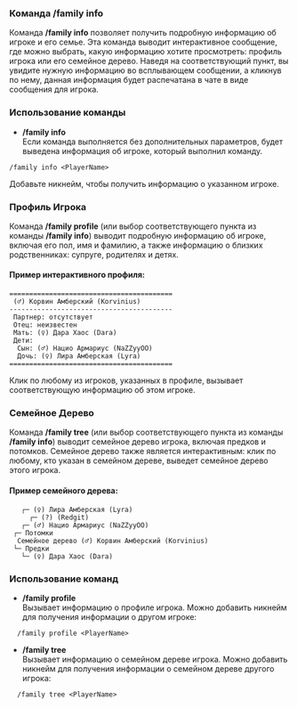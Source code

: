### Команда **/family info**

Команда **/family info** позволяет получить подробную информацию об игроке и его семье. Эта команда выводит интерактивное сообщение, где можно выбрать, какую информацию хотите просмотреть: профиль игрока или его семейное дерево. Наведя на соответствующий пункт, вы увидите нужную информацию во всплывающем сообщении, а кликнув по нему, данная информация будет распечатана в чате в виде сообщения для игрока.

### Использование команды

- **/family info**  
  Если команда выполняется без дополнительных параметров, будет выведена информация об игроке, который выполнил команду.

```
/family info <PlayerName>
```
  Добавьте никнейм, чтобы получить информацию о указанном игроке.

### Профиль Игрока

Команда **/family profile** (или выбор соответствующего пункта из команды **/family info**) выводит подробную информацию об игроке, включая его пол, имя и фамилию, а также информацию о близких родственниках: супруге, родителях и детях.

#### Пример интерактивного профиля:

```
=========================================
 (♂) Корвин Амберский (Korvinius)
-----------------------------------------
 Партнер: отсутствует 
 Отец: неизвестен 
 Мать: (♀) Дара Хаос (Dara)
 Дети: 
  Сын: (♂) Нацио Армариус (NaZZyyOO)
  Дочь: (♀) Лира Амберская (Lyra)
=========================================
```

Клик по любому из игроков, указанных в профиле, вызывает соответствующую информацию об этом игроке.

### Семейное Дерево

Команда **/family tree** (или выбор соответствующего пункта из команды **/family info**) выводит семейное дерево игрока, включая предков и потомков. Семейное дерево также является интерактивным: клик по любому, кто указан в семейном дереве, выведет семейное дерево этого игрока.

#### Пример семейного дерева:

```
   ┌─ (♀) Лира Амберская (Lyra)
     ┌─ (?) (Redgit)
   ┌─ (♂) Нацио Армариус (NaZZyyOO)
 ┌─ Потомки 
  Семейное дерево (♂) Корвин Амберский (Korvinius)
 └─ Предки 
   └─ (♀) Дара Хаос (Dara)
```

### Использование команд

- **/family profile**  
  Вызывает информацию о профиле игрока. Можно добавить никнейм для получения информации о другом игроке:

```
  /family profile <PlayerName>
```

- **/family tree**  
  Вызывает информацию о семейном дереве игрока. Можно добавить никнейм для получения информации о семейном дереве другого игрока:

```
  /family tree <PlayerName>
```